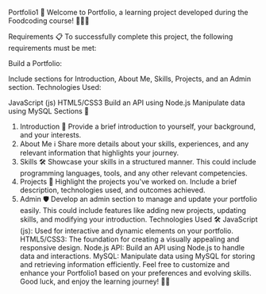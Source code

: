 Portfolio1 🚀
Welcome to Portfolio, a learning project developed during the Foodcoding course! 🍔👨‍💻

Requirements 📋
To successfully complete this project, the following requirements must be met:

Build a Portfolio:

Include sections for Introduction, About Me, Skills, Projects, and an Admin section.
Technologies Used:

JavaScript (js)
HTML5/CSS3
Build an API using Node.js
Manipulate data using MySQL
Sections 📑
1. Introduction 🌟
Provide a brief introduction to yourself, your background, and your interests.
2. About Me ℹ️
Share more details about your skills, experiences, and any relevant information that highlights your journey.
3. Skills 🛠️
Showcase your skills in a structured manner. This could include programming languages, tools, and any other relevant competencies.
4. Projects 🚧
Highlight the projects you've worked on. Include a brief description, technologies used, and outcomes achieved.
5. Admin 🛡️
Develop an admin section to manage and update your portfolio easily. This could include features like adding new projects, updating skills, and modifying your introduction.
Technologies Used 🛠️
JavaScript (js): Used for interactive and dynamic elements on your portfolio.
HTML5/CSS3: The foundation for creating a visually appealing and responsive design.
Node.js API: Build an API using Node.js to handle data and interactions.
MySQL: Manipulate data using MySQL for storing and retrieving information efficiently.
Feel free to customize and enhance your Portfolio1 based on your preferences and evolving skills. Good luck, and enjoy the learning journey! 🚀🌟

